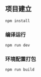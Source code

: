 ## 项目建立

```sh
npm install
```

### 编译运行

```sh
npm run dev
```

### 环境配置打包

```sh
npm run build
```

